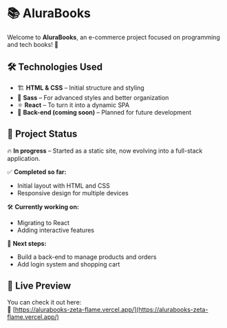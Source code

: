 # 📚 AluraBooks

Welcome to **AluraBooks**, an e-commerce project focused on programming and tech books! 🚀  

## 🛠️ Technologies Used

- 🏗️ **HTML & CSS** – Initial structure and styling  
- 🎨 **Sass** – For advanced styles and better organization  
- ⚛️ **React** – To turn it into a dynamic SPA  
- 🔧 **Back-end (coming soon)** – Planned for future development  

## 📌 Project Status

🔥 **In progress** – Started as a static site, now evolving into a full-stack application.

✅ **Completed so far:**  
- Initial layout with HTML and CSS  
- Responsive design for multiple devices  

🛠️ **Currently working on:**  
- Migrating to React  
- Adding interactive features  

📍 **Next steps:**  
- Build a back-end to manage products and orders  
- Add login system and shopping cart  

## 🚀 Live Preview

You can check it out here:  
🔗 [https://alurabooks-zeta-flame.vercel.app/](https://alurabooks-zeta-flame.vercel.app/)
